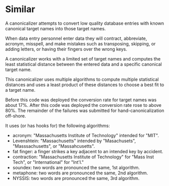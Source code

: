 Similar
=======

A canonicalizer attempts to convert
low quality database entries with
known canonical target names
into those target names.

When data entry personnel enter data
they will contract, abbreviate, acronym,
misspell, and make mistakes such as
transposing, skipping, or adding letters,
or having their fingers over the wrong keys.

A canonicalizer works with a limited set of target names
and computes the least statistical distance between
the entered data and a specific canonical target name.

This canonicalizer uses multiple algorithms
to compute multiple statistical distances
and uses a least product of these distances
to choose a best fit to a target name.

Before this code was deployed
the conversion rate for target names was about 17%.
After this code was deployed
the conversion rate rose to above 80%.
The remainder of the failures was submitted
for hand-canonicalization off-shore.

It uses (or has hooks for) the following algorithms:

* acronym:     "Massachusetts Institute of Technology" intended for "MIT".
* Levenshtein: "Massachusetts" intended by "Masachusets", "Masssachusetts", or "Massahcusetts".
* fat finger:  a finger strikes a key adjacent to an intended key by accident.
* contraction: "Massachusetts Institute of Technology" for "Mass Inst Tech", or "International" for "Int'l."
* soundex:     two words are pronounced the same, 1st algorithm.
* metaphone:   two words are pronounced the same, 2nd algorithm.
* NYSSIS:      two words are pronounced the same, 3rd algorithm.
